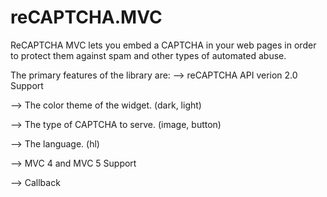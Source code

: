 # reCAPTCHA.MVC
ReCAPTCHA MVC lets you embed a CAPTCHA in your web pages in order to protect them against spam and other types of automated abuse.

The primary features of the library are:
--> reCAPTCHA API verion 2.0 Support

--> The color theme of the widget. (dark, light)

--> The type of CAPTCHA to serve. (image, button)

--> The language. (hl)

--> MVC 4 and MVC 5 Support

--> Callback
